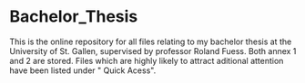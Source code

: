 # Bachelor_Thesis

This is the online repository for all files relating to my bachelor thesis at the University of St. Gallen, supervised by professor Roland Fuess. Both annex 1 and 2 are stored. Files which are highly likely to attract aditional attention have been listed under " Quick Acess".
